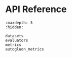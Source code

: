 
# API Reference

```{toctree}
:maxdepth: 3
:hidden:

datasets
evaluators
metrics
autogluon_metrics
```

